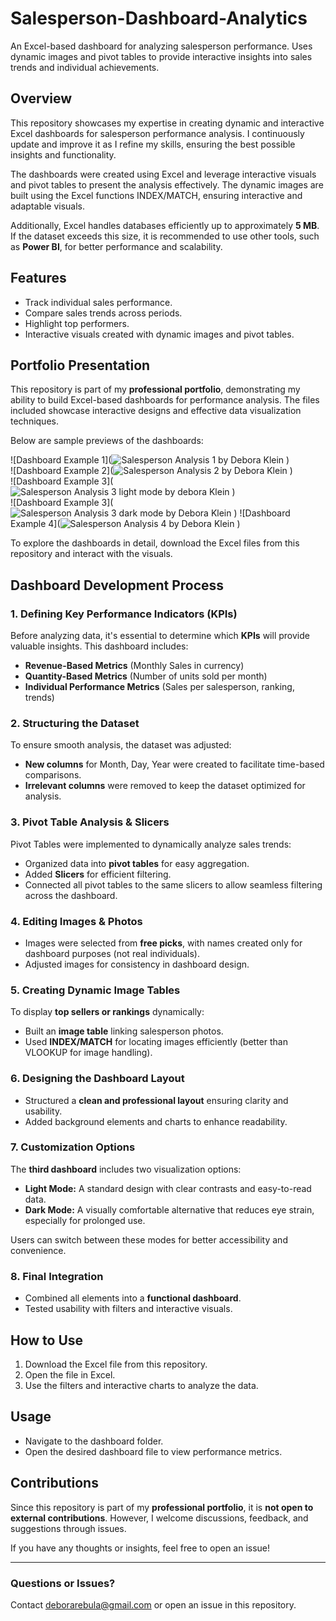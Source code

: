 # Salesperson-Dashboard-Analytics  
An Excel-based dashboard for analyzing salesperson performance. Uses dynamic images and pivot tables to provide interactive insights into sales trends and individual achievements.  

## Overview  
This repository showcases my expertise in creating dynamic and interactive Excel dashboards for salesperson performance analysis. I continuously update and improve it as I refine my skills, ensuring the best possible insights and functionality.  

The dashboards were created using Excel and leverage interactive visuals and pivot tables to present the analysis effectively. The dynamic images are built using the Excel functions INDEX/MATCH, ensuring interactive and adaptable visuals.  

Additionally, Excel handles databases efficiently up to approximately **5 MB**. If the dataset exceeds this size, it is recommended to use other tools, such as **Power BI**, for better performance and scalability.  

## Features  
- Track individual sales performance.  
- Compare sales trends across periods.  
- Highlight top performers.  
- Interactive visuals created with dynamic images and pivot tables.  

## Portfolio Presentation  
This repository is part of my **professional portfolio**, demonstrating my ability to build Excel-based dashboards for performance analysis. The files included showcase interactive designs and effective data visualization techniques.  

Below are sample previews of the dashboards:  

![Dashboard Example 1](![Salesperson Analysis 1 by Debora Klein](https://github.com/user-attachments/assets/8ab7ab88-ab76-4e8a-af05-6ad1709632d9)
)  
![Dashboard Example 2](![Salesperson Analysis 2 by Debora Klein](https://github.com/user-attachments/assets/ae51a218-c9f6-4913-8990-1f4e25b0aeef)
)  
![Dashboard Example 3](![Salesperson Analysis 3 light mode by debora Klein](https://github.com/user-attachments/assets/a3dba81e-3c9e-4712-b31b-5eff74faac64)
)  
![Dashboard Example 3](![Salesperson Analysis 3 dark mode by Debora Klein](https://github.com/user-attachments/assets/0eb411c5-4ab1-4c8c-9a62-8f6d6f0fccd1)
)
![Dashboard Example 4](![Salesperson Analysis 4 by Debora Klein](https://github.com/user-attachments/assets/88f58a4d-0cb7-4b67-8519-c4f5a5067c6c)
)


To explore the dashboards in detail, download the Excel files from this repository and interact with the visuals.  

## Dashboard Development Process  

### **1. Defining Key Performance Indicators (KPIs)**  
Before analyzing data, it's essential to determine which **KPIs** will provide valuable insights. This dashboard includes:  
- **Revenue-Based Metrics** (Monthly Sales in currency)  
- **Quantity-Based Metrics** (Number of units sold per month)  
- **Individual Performance Metrics** (Sales per salesperson, ranking, trends)  

### **2. Structuring the Dataset**  
To ensure smooth analysis, the dataset was adjusted:  
- **New columns** for Month, Day, Year were created to facilitate time-based comparisons.  
- **Irrelevant columns** were removed to keep the dataset optimized for analysis.  

### **3. Pivot Table Analysis & Slicers**  
Pivot Tables were implemented to dynamically analyze sales trends:  
- Organized data into **pivot tables** for easy aggregation.  
- Added **Slicers** for efficient filtering.  
- Connected all pivot tables to the same slicers to allow seamless filtering across the dashboard.  

### **4. Editing Images & Photos**  
- Images were selected from **free picks**, with names created only for dashboard purposes (not real individuals).  
- Adjusted images for consistency in dashboard design.  

### **5. Creating Dynamic Image Tables**  
To display **top sellers or rankings** dynamically:  
- Built an **image table** linking salesperson photos.  
- Used **INDEX/MATCH** for locating images efficiently (better than VLOOKUP for image handling).  

### **6. Designing the Dashboard Layout**  
- Structured a **clean and professional layout** ensuring clarity and usability.  
- Added background elements and charts to enhance readability.  

### **7. Customization Options**  
The **third dashboard** includes two visualization options:  
- **Light Mode:** A standard design with clear contrasts and easy-to-read data.  
- **Dark Mode:** A visually comfortable alternative that reduces eye strain, especially for prolonged use.  

Users can switch between these modes for better accessibility and convenience.  

### **8. Final Integration**  
- Combined all elements into a **functional dashboard**.  
- Tested usability with filters and interactive visuals.  

## How to Use  
1. Download the Excel file from this repository.  
2. Open the file in Excel.  
3. Use the filters and interactive charts to analyze the data.  

## Usage  
- Navigate to the dashboard folder.  
- Open the desired dashboard file to view performance metrics.  

## Contributions  
Since this repository is part of my **professional portfolio**, it is **not open to external contributions**. However, I welcome discussions, feedback, and suggestions through issues.  

If you have any thoughts or insights, feel free to open an issue!  

---  

### Questions or Issues?  
Contact deborarebula@gmail.com or open an issue in this repository.  
  

